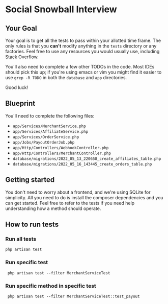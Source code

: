 # Social Snowball Interview

## Your Goal
Your goal is to get all the tests to pass within your allotted time frame. The only rules is that you **can't** modify anything in the `tests` directory or any factories. Feel free to use any resources you would usually use, including Stack Overflow.

You'll also need to complete a few other TODOs in the code. Most IDEs should pick this up; if you're using emacs or vim you might find it easier to use `grep -R TODO` in both the `database` and `app` directories.

Good luck!

## Blueprint
You'll need to complete the following files:

* `app/Services/MerchantService.php`
* `app/Services/AffiliateService.php`
* `app/Services/OrderService.php`
* `app/Jobs/PayoutOrderJob.php`
* `app/Http/Controllers/WebhookController.php`
* `app/Http/Controllers/MerchantController.php`
* `database/migrations/2022_05_13_220658_create_affiliates_table.php`
* `database/migrations/2022_05_16_143445_create_orders_table.php`

## Getting started
You don't need to worry about a frontend, and we're using SQLite for simplicity. All you need to do is install the composer dependencies and you can get started. Feel free to refer to the tests if you need help understanding how a method should operate.

## How to run tests
### Run all tests
```
php artisan test
```
### Run specific test
```
 php artisan test --filter MerchantServiceTest
```
### Run specific method in specific test 
```
 php artisan test --filter MerchantServiceTest::test_payout
```
